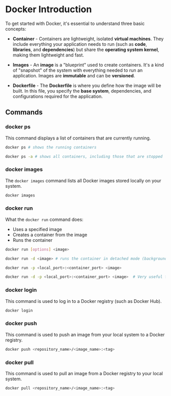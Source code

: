 
# Docker Introduction

To get started with Docker, it's essential to understand three basic concepts:

- **Container** - Containers are lightweight, isolated **virtual machines**. They include everything your application needs to run (such as **code**, **libraries**, and **dependencies**) but share the **operating system kernel**, making them lightweight and fast.

- **Images** - An **image** is a "blueprint" used to create containers. It's a kind of "snapshot" of the system with everything needed to run an application. Images are **immutable** and can be **versioned**.

- **Dockerfile** - The **Dockerfile** is where you define how the image will be built. In this file, you specify the **base system**, dependencies, and configurations required for the application.

## Commands

### docker ps
This command displays a list of containers that are currently running.

```bash
docker ps # shows the running containers

docker ps -a # shows all containers, including those that are stopped
```

### docker images
The `docker images` command lists all Docker images stored locally on your system.

```bash
docker images
```

### docker run
What the `docker run` command does:
- Uses a specified image
- Creates a container from the image
- Runs the container

```bash
docker run [options] <image>

docker run -d <image> # runs the container in detached mode (background)

docker run -p <local_port>:<container_port> <image>

docker run -d -p <local_port>:<container_port> <image>  # Very useful for running on an AWS instance
```

### docker login
This command is used to log in to a Docker registry (such as Docker Hub).

```bash
docker login
```

### docker push
This command is used to push an image from your local system to a Docker registry.

```bash
docker push <repository_name>/<image_name>:<tag>
```

### docker pull
This command is used to pull an image from a Docker registry to your local system.

```bash
docker pull <repository_name>/<image_name>:<tag>
```